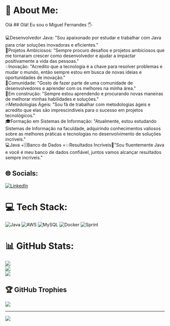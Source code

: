 # 💫 About Me:
Olá ## Olá! Eu sou o Miguel Fernandes 🖐️<br><br>💻Desenvolvedor Java: "Sou apaixonado por estudar e trabalhar com Java para criar soluções inovadoras e eficientes."<br>🚀Projetos Ambiciosos: "Sempre procuro desafios e projetos ambiciosos que me tornaram crescer como desenvolvedor e ajudar a impactar positivamente a vida das pessoas."<br>💡Inovação: "Acredito que a tecnologia é a chave para resolver problemas e mudar o mundo, então sempre estou em busca de novas ideias e oportunidades de inovação."<br>💬Comunidade: "Gosto de fazer parte de uma comunidade de desenvolvedores e aprender com os melhores na minha área."<br>🚧Em construção: "Sempre estou aprendendo e procurando novas maneiras de melhorar minhas habilidades e soluções."<br>🔥Metodologias Ágeis: "Sou fã de trabalhar com metodologias ágeis e acredito que elas são imprescindíveis para o sucesso em projetos tecnológicos."<br>🎓Formação em Sistemas de Informação: "Atualmente, estou estudando Sistemas de Informação na faculdade, adquirindo conhecimentos valiosos sobre as melhores práticas e tecnologias no desenvolvimento de soluções incríveis."<br>💻Java +🗄️Banco de Dados =💥Resultados Incríveis🚀"Sou fluentemente Java e você é meu banco de dados confiável, juntos vamos alcançar resultados sempre incríveis."


## 🌐 Socials:
[![LinkedIn](https://img.shields.io/badge/LinkedIn-%230077B5.svg?logo=linkedin&logoColor=white)](https://www.linkedin.com/in/miguel-fernandes-7151b614a/)

# 💻 Tech Stack:
![Java](https://img.shields.io/badge/java-%23ED8B00.svg?style=for-the-badge&logo=java&logoColor=white) ![AWS](https://img.shields.io/badge/AWS-%23FF9900.svg?style=for-the-badge&logo=amazon-aws&logoColor=white) ![MySQL](https://img.shields.io/badge/mysql-%2300f.svg?style=for-the-badge&logo=mysql&logoColor=white) ![Docker](https://img.shields.io/badge/docker-%230db7ed.svg?style=for-the-badge&logo=docker&logoColor=white) ![Sprint](https://img.shields.io/badge/Spring-6DB33F?style=for-the-badge&logo=spring&logoColor=white)
# 📊 GitHub Stats:
![](https://github-readme-stats.vercel.app/api?username=MiguelFernandes20&theme=blue-green&hide_border=false&include_all_commits=false&count_private=false)<br/>
![](https://github-readme-streak-stats.herokuapp.com/?user=MiguelFernandes20&theme=blue-green&hide_border=false)<br/>
![](https://github-readme-stats.vercel.app/api/top-langs/?username=MiguelFernandes20&theme=blue-green&hide_border=false&include_all_commits=false&count_private=false&layout=compact)

## 🏆 GitHub Trophies
![](https://github-profile-trophy.vercel.app/?username=MiguelFernandes20&theme=radical&no-frame=false&no-bg=true&margin-w=4)

---
[![](https://visitcount.itsvg.in/api?id=MiguelFernandes20&icon=0&color=0)](https://visitcount.itsvg.in)

<!-- Proudly created with GPRM ( https://gprm.itsvg.in ) -->
